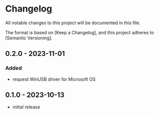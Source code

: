 # Changelog

All notable changes to this project will be documented in this file.

The format is based on [Keep a Changelog],
and this project adheres to [Semantic Versioning].

## 0.2.0 - 2023-11-01
### Added
- request WinUSB driver for Microsoft OS

## 0.1.0 - 2023-10-13
- initial release

